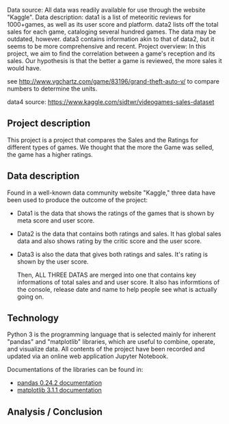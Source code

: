 Data source: All data was readily available for use through the website "Kaggle".
Data description: data1 is a list of meteoritic reviews for 1000+games, as well as its user score and platform.
data2 lists off the total sales for each game, cataloging several hundred games. The data may be outdated, however.
data3 contains information akin to that of data2, but it seems to be more comprehensive and recent.
Project overview:
In this project, we aim to find the correlation between a game's reception and its sales. Our hypothesis is that the better a game is reviewed, the more sales it would have.

see http://www.vgchartz.com/game/83196/grand-theft-auto-v/ to compare numbers to determine the units.


data4 source: https://www.kaggle.com/sidtwr/videogames-sales-dataset

## Project description
  This project is a project that compares the Sales and the Ratings for different types of games. We thought that the more the Game was selled, the game has a higher ratings. 

## Data description
Found in a well-known data community website "Kaggle," three data have been used to produce the outcome of the project:
  
- Data1 is the data that shows the ratings of the games that is shown by meta score and user score.
- Data2 is the data that contains both ratings and sales. It has global sales data and also shows rating by the critic score and the user score.
- Data3 is also the data that gives both ratings and sales. It's rating is shown by the user score.
  
  Then, ALL THREE DATAS are merged into one that contains key informations of total sales and and user score. It also has informtions of the console, release date and name to help people see what is actually going on. 

## Technology
Python 3 is the programming language that is selected mainly for inherent "pandas" and "matplotlib" libraries, which are useful to combine, operate, and visualize data. All contents of the project have been recorded and updated via an online web application Jupyter Notebook.

Documentations of the libraries can be found in:
- [pandas 0.24.2 documentation](https://pandas.pydata.org/pandas-docs/stable/getting_started/tutorials.html)
- [matplotlib 3.1.1 documentation](https://matplotlib.org/3.1.1/tutorials/introductory/usage.html)

## Analysis / Conclusion
